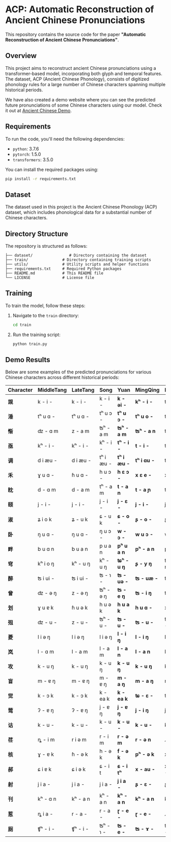 # ACP: Automatic Reconstruction of Ancient Chinese Pronunciations

This repository contains the source code for the paper **"Automatic Reconstruction of Ancient Chinese Pronunciations"**.

## Overview
This project aims to reconstruct ancient Chinese pronunciations using a transformer-based model, incorporating both glyph and temporal features. The dataset, ACP (Ancient Chinese Phonology), consists of digitized phonology rules for a large number of Chinese characters spanning multiple historical periods.

We have also created a demo website where you can see the predicted future pronunciations of some Chinese characters using our model. Check it out at [Ancient Chinese Demo](http://47.97.123.246:8080/).

## Requirements
To run the code, you'll need the following dependencies:
- `python`: 3.7.6
- `pytorch`: 1.5.0
- `transformers`: 3.5.0

You can install the required packages using:
```bash
pip install -r requirements.txt
```

## Dataset
The dataset used in this project is the Ancient Chinese Phonology (ACP) dataset, which includes phonological data for a substantial number of Chinese characters.

## Directory Structure
The repository is structured as follows:
```
├── dataset/                # Directory containing the dataset
├── train/               # Directory containing training scripts
├── utils/               # Utility scripts and helper functions
├── requirements.txt     # Required Python packages
├── README.md            # This README file
└── LICENSE              # License file
```

## Training
To train the model, follow these steps:
1. Navigate to the `train` directory:
    ```bash
    cd train
    ```
2. Run the training script:
    ```bash
    python train.py
    ```

## Demo Results
Below are some examples of the predicted pronunciations for various Chinese characters across different historical periods:

| Character | MiddleTang | LateTang | Song      | Yuan          | MingQing      | Modern    | AD2300        |
| --------- | ---------- | -------- | --------- | ------------- | ------------- | --------- | ------------- |
| **觊**    | k - i -    | k - i -  | k - i -   | **k - əi -**  | **kʰ - i -**  | ʨ - i -   | **ʨʰ - əi -** |
| **涶**    | tʰ u ɑ -   | tʰ u ɑ - | tʰ u ɔ -  | **tʰ u ɔ -**  | **tʰ u o -**  | tʰ u o -  | **tʰ u a -**  |
| **惭**    | ʣ - ɑ m    | z - a m  | ʦʰ - a m  | **ʦʰ - a m**  | **ʦʰ - a n**  | ʦʰ - a n  | **tʰ - a n**  |
| **亟**    | kʰ - i -   | kʰ - i - | kʰ - i -  | **tʰ - i -**  | **t - i -**   | ʨ - i -   | **ʨʰ - i -**  |
| **调**    | d i æu -   | d i æu - | tʰ i æu - | **tʰ i æu -** | **tʰ i ɑu -** | tʰ i ɑu - | **tʰ i ɔu -** |
| **禾**    | ɣ u ɑ -    | ɦ u ɑ -  | h u ɔ -   | **h ɛ ɔ -**   | **x ɛ e -**   | x - ɤ -   | **x - i -**   |
| **眈**    | d - ɑ m    | d - a m  | tʰ - a m  | **t - a n**   | **t - a ɲ**   | t - a n   | **t - a ŋ**   |
| **颐**    | j - i -    | j - i -  | j - i -   | **j - ɛ -**   | **j - i -**   | j - i -   | **j - i -**   |
| **淑**    | ʑ i o k    | ʑ - u k  | ɕ - u k   | **ɕ - o -**   | **ʂ - o -**   | ʂ - u -   | **ʃ - u -**   |
| **卧**    | ŋ u ɑ -    | ŋ u ɑ -  | ŋ u ɔ -   | **w - ɔ -**   | **w u ɔ -**   | w - o -   | **w - ɔ -**   |
| **畔**    | b u ɑ n    | b u a n  | p u a n   | **pʰ u a n**  | **pʰ - a n**  | pʰ - a n  | **pʰ - a n**  |
| **穹**    | kʰ i o ŋ   | kʰ - u ŋ | kʰ - u ŋ  | **ʨʰ - u ŋ**  | **ʂ - y ŋ**   | ʨʰ - y ŋ  | **ɣ - ua ŋ**  |
| **醉**    | ʦ i ui -   | ʦ i ui - | ʦ - ɿ -   | **ʦ - uə -**  | **ʦ - uæ -**  | ʦ u ei -  | **ʦ ɚ ei -**  |
| **曾**    | ʣ - ə ŋ    | z - ə ŋ  | ʦʰ - ə ŋ  | **ʦ - e ŋ**   | **ʦ - i ŋ**   | ʦ - ə ŋ   | **ʦ - u ŋ**   |
| **划**    | ɣ u ɐ k    | ɦ u ə k  | h u ə k   | **h u a k**   | **h u ɑ -**   | x u ɑ -   | **x u a -**   |
| **殂**    | ʣ - u -    | z - u -  | ʦʰ - u -  | **ʦ - u -**   | **ʦ - u -**   | ʦʰ - u -  | **ʧ - u -**   |
| **菱**    | l i ə ŋ    | l i ə ŋ  | l i ə ŋ   | **l - i ŋ**   | **l - i ŋ**   | l - i ŋ   | **l - a ŋ**   |
| **岚**    | l - ɑ m    | l - a m  | l - a m   | **l - a n**   | **l - a n**   | l - a n   | **l - a ŋ**   |
| **攻**    | k - u ŋ    | k - u ŋ  | k - u ŋ   | **k - u ŋ**   | **k - u ŋ**   | k - u ŋ   | **kʰ - u ŋ**  |
| **盲**    | m - ɐ ŋ    | m - ɐ ŋ  | m - ɐ ŋ   | **m - a ŋ**   | **m - a ŋ**   | m - a ŋ   | **m - æ ŋ**   |
| **觉**    | k - ɔ k    | k - ɔ k  | k - ea k  | **k - ea k**  | **ʨ - ɛ -**   | ʨ y ɛ -   | **ʨ u ɛ -**   |
| **莺**    | ʔ - ɐ ŋ    | ʔ - ɐ ŋ  | j - ɐ ŋ   | **j - ɐ ŋ**   | **j - i ŋ**   | j - i ŋ   | **j - i ə**   |
| **诂**    | k - u -    | k - u -  | k - u -   | **k - u -**   | **k - u -**   | k - u -   | **kʰ - u -**  |
| **荏**    | ȵ - i m    | r i ə m  | r - i m   | **r - ə m**   | **r - ə n**   | ɻ - ə n   | **ɻ - æ n**   |
| **核**    | ɣ - ɐ k    | ɦ - ə k  | h - ə k   | **f - ə k**   | **pʰ - ə k**  | x - ɤ -   | **s - ɔ -**   |
| **郝**    | ɕ i ɐ k    | ɕ i ə k  | ɕ - i t   | **ɕ - i tʰ**  | **x - au -**  | x - ɑu -  | **x - ɑ -**   |
| **射**    | j i a -    | j i a -  | j i a -   | **j i a -**   | **ʂ - ɛ -**   | ʂ - ɤ -   | **ʂ - ə -**   |
| **刊**    | kʰ - ɑ n   | kʰ - a n | kʰ - a n  | **kʰ - a n**  | **kʰ - a n**  | kʰ - a n  | **kʰ - æ n**  |
| **惹**    | ȵ i a -    | r - a -  | r - a -   | **ɽ - e -**   | **ɽ - e -**   | ɻ - ɤ -   | **ɻ - e -**   |
| **厕**    | ʧʰ - i -   | ʧʰ - i - | ʦʰ - ɿ -  | **ʦ - e -**   | **ʦ - ɤ -**   | ʦʰ - ɤ -  | **ʦ - e -**   |

